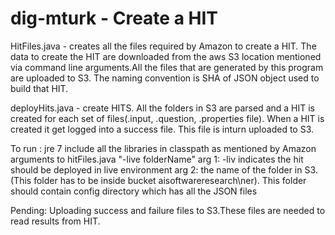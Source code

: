 dig-mturk - Create a HIT
=========

HitFiles.java - creates all the files required by Amazon to create a HIT. The data to create the HIT are downloaded from the aws S3 location mentioned via command line arguments.All the files that are generated by this program are uploaded to S3. The naming convention is SHA of JSON object used to build that HIT. 

deployHits.java - create HITS. All the folders in S3 are parsed and a HIT is created for each set of files(.input, .question, .properties file). When a HIT is created it get logged into a success file. This file is inturn uploaded to S3.

To run : 
	jre 7
	include all the libraries in classpath as mentioned by Amazon
	arguments to hitFiles.java "-live folderName" 
	arg 1: -liv indicates the hit should be deployed in live environment
	arg 2: the name of the folder in S3. (This folder has to be inside bucket aisoftwareresearch\ner). This folder should contain config directory which has all the JSON files
	
Pending: 
	Uploading success and failure files to S3.These files are needed to read results from HIT.
	
	
